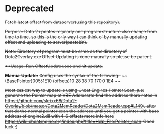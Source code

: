 # Deprecated 
~~Fetch latest offset from dataserver(using this repository).~~

~~Purpose: Dota 2 updates regularly and program structure also change from time to time. so this is the only way i can think of by manually updating offset and uploading to server(pastebin).~~

~~Note: Directory of program must be same as the directory of Dota2Overlay.exe
      Offset Updating is done maunally so please be patient.~~

~~**Usage: Run OffsetUpdater.exe and hit update.~~

~~**Manual Update:**~~
~~Config uses the syntax of the following..~~
 ~~(BasePointer)00551E10 (offsets)10 28 38 70 170 0 1E4 ~~
 
~~Most easiest way to update is using Cheat Engines Pointer Scan, just generate the Pointer map of VBE Address(to find the address there notes in https://github.com/skrixx68/Dota2-Overlay/blob/master/Dota2MemReader/Dota2MemReader.cpp#L149). after that do the normal pointer scan the address until you get a pointer with base address of engine2.dll with 4-6 offsets more info here https://wiki.cheatengine.org/index.php?title=Help_File:Pointer_scan. Good luck :)~~
